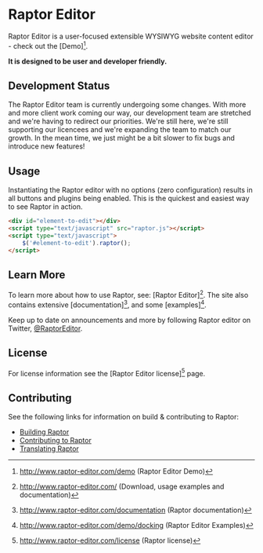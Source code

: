Raptor Editor
===

Raptor Editor is a user-focused extensible WYSIWYG website content editor - check out the [Demo][^4].

**It is designed to be user and developer friendly.**

Development Status
---

The Raptor Editor team is currently undergoing some changes. With more and more client work coming our way, our development team are stretched and we're having to redirect our priorities. We're still here, we're still supporting our licencees and we're expanding the team to match our growth. In the mean time, we just might be a bit slower to fix bugs and introduce new features!

Usage
---

Instantiating the Raptor editor with no options (zero configuration) results in all buttons and plugins being enabled.
This is the quickest and easiest way to see Raptor in action.

```HTML
<div id="element-to-edit"></div>
<script type="text/javascript" src="raptor.js"></script>
<script type="text/javascript">
    $('#element-to-edit').raptor();
</script>
```

Learn More
---
To learn more about how to use Raptor, see: [Raptor Editor][^1].
The site also contains extensive [documentation][^2], and some [examples][^5].

Keep up to date on announcements and more by following Raptor editor on Twitter, [@RaptorEditor](http://twitter.com/raptoreditor).

License
---
For license information see the  [Raptor Editor license][^3] page.

Contributing
---
See the following links for information on build &amp; contributing to Raptor:

* [Building Raptor](https://github.com/PANmedia/raptor-editor/wiki/Building-and-Running-from-Source)
* [Contributing to Raptor](http://www.raptor-editor.com/documentation/contributing)
* [Translating Raptor](http://www.raptor-editor.com/documentation/contributing/translations)

[^1]: http://www.raptor-editor.com/ (Download, usage examples and documentation)
[^2]: http://www.raptor-editor.com/documentation (Raptor documentation)
[^3]: http://www.raptor-editor.com/license (Raptor license)
[^4]: http://www.raptor-editor.com/demo (Raptor Editor Demo)
[^5]: http://www.raptor-editor.com/demo/docking (Raptor Editor Examples)
